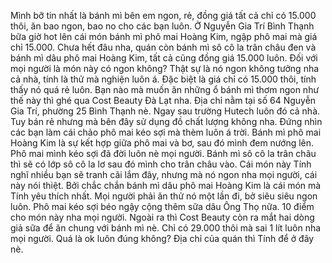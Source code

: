 Mình bỡ tin nhất là bánh mì bên em ngon, rẻ, đồng giá tất cả chỉ có 15.000 thôi, ăn bao ngon, bao no cho các bạn luôn. Ở Nguyễn Gia Trí Bình Thạnh bữa giờ hot lên cái món bánh mì phô mai Hoàng Kim, ngập phô mai mà giá chỉ 15.000. Chưa hết đâu nha, quán còn bánh mì sô cô la trân châu đen và bánh mì dâu phô mai Hoàng Kim, tất cả cũng đồng giá 15.000 luôn. Đối với mọi người là món này có ngon không? Thật sự là nó ngon không tưởng nha cả nhà, tính là thử mà nghiện luôn á. Đặc biệt là giá chỉ có 15.000 thôi, tính thấy nó quá rẻ luôn. Bạn nào mà muốn ăn những ổ bánh mì thơm ngon như thế này thì ghé qua Cost Beauty Đà Lạt nha. Địa chỉ nằm tại số 64 Nguyễn Gia Trí, phường 25 Bình Thạnh nè. Ngay sau trường Hutech luôn đó cả nhà. Tuy bán rẻ nhưng mà bên đây sử dụng đồ chất lượng không nha. Đứng nhìn các bạn làm cái chảo phô mai kéo sợi mà thèm luôn á trời. Bánh mì phô mai Hoàng Kim là sự kết hợp giữa phô mai và bơ, sau đó mình đem nướng lên. Phô mai mình kéo sợi đã đời luôn nè mọi người. Bánh mì sô cô la trân châu thì sẽ có lớp sô cô la lơ sau đó mình cho trân châu vào. Cái món này Tính nghĩ nhiều bạn sẽ tranh cãi lắm đây, nhưng mà nó ngon nha mọi người, cái này nói thiệt. Bởi chắc chắn bánh mì dâu phô mai Hoàng Kim là cái món mà Tính yêu thích nhất. Mọi người phải ăn thử nó một lần đi, bở siêu siêu ngon luôn. Phô mai kéo sợi béo ngậy cộng thêm sữa dâu Ông Thọ nữa. 10 điểm cho món này nha mọi người. Ngoài ra thì Cost Beauty còn ra mắt hai dòng giả sữa để ăn chung với bánh mì nè. Chỉ có 29.000 thôi mà sai 1 lít luôn nha mọi người. Quá là ok luôn đúng không? Địa chỉ của quán thì Tính để ở đây nè.